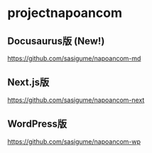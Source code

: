 # projectnapoancom

## Docusaurus版 (New!)

https://github.com/sasigume/napoancom-md
## Next.js版

https://github.com/sasigume/napoancom-next

## WordPress版

https://github.com/sasigume/napoancom-wp